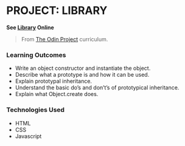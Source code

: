 # PROJECT: LIBRARY

**See [Library](https://abkhale17.github.io/Library_Js_Odin/) Online**

> From [The Odin Project](https://www.theodinproject.com/courses/javascript/lessons/library) curriculum.

### Learning Outcomes
- Write an object constructor and instantiate the object.
- Describe what a prototype is and how it can be used.
- Explain prototypal inheritance.
- Understand the basic do’s and don’t’s of prototypical inheritance.
- Explain what Object.create does.

### Technologies Used
- HTML
- CSS
- Javascript
